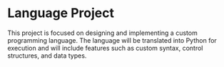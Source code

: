 # Language Project

This project is focused on designing and implementing a custom programming language. The language will be translated into Python for execution and will include features such as custom syntax, control structures, and data types.
